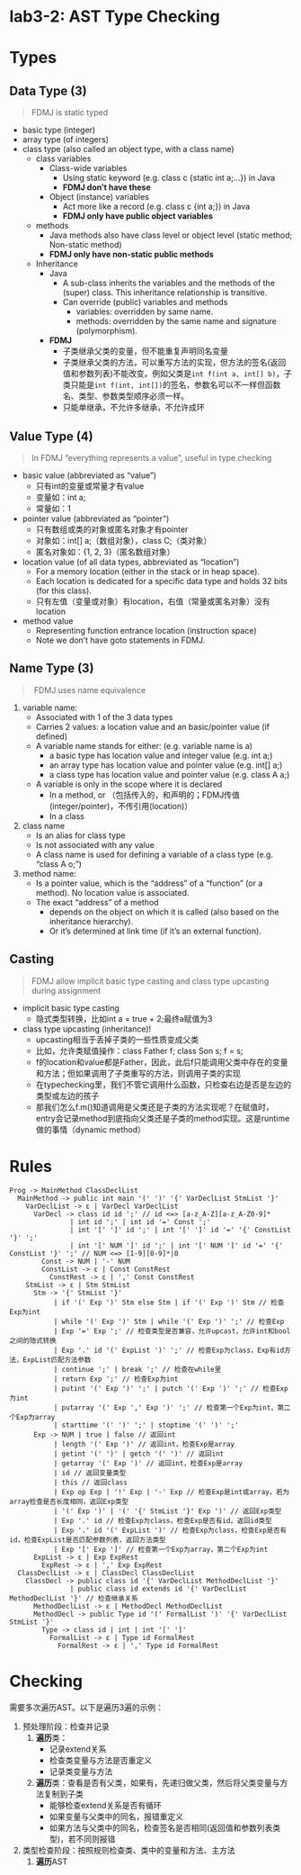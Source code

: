 # lab3-2: AST Type Checking

# Types

## Data Type (3)

> FDMJ is static typed

- basic type (integer)
- array type (of integers)
- class type (also called an object type, with a class name)
  - class variables
    - Class-wide variables
      - Using static keyword (e.g. class c {static int a;…}) in Java
      - **FDMJ don’t have these**
    - Object (instance) variables
      - Act more like a record (e.g. class c {int a;}) in Java
      - **FDMJ only have public object variables**
  - methods
    - Java methods also have class level or object level (static method; Non-static method)
    - **FDMJ only have non-static public methods**
  - Inheritance
    - Java
      - A sub-class inherits the variables and the methods of the (super) class. This inheritance relationship is transitive.
      - Can override (public) variables and methods
        - variables: overridden by same name.
        - methods: overridden by the same name and signature (polymorphism).
    - **FDMJ**
      - 子类继承父类的变量，但不能重复声明同名变量
      - 子类继承父类的方法，可以重写方法的实现，但方法的签名(返回值和参数列表)不能改变。例如父类是`int f(int a, int[] b)`，子类只能是`int f(int, int[])`的签名，参数名可以不一样但函数名、类型、参数类型顺序必须一样。
      - 只能单继承，不允许多继承，不允许成环

## Value Type (4)

> In FDMJ “everything represents a value”, useful in type checking

- basic value (abbreviated as “value”)
  - 只有int的变量或常量才有value
  - 变量如：int a; 
  - 常量如：1
- pointer value (abbreviated as “pointer”)
  - 只有数组或类的对象或匿名对象才有pointer
  - 对象如：int[] a;（数组对象），class C;（类对象）
  - 匿名对象如：{1, 2, 3}（匿名数组对象）
- location value (of all data types, abbreviated as “location”)
  - For a memory location (either in the stack or in heap space).
  - Each location is dedicated for a specific data type and holds 32 bits (for this class).
  - 只有左值（变量或对象）有location，右值（常量或匿名对象）没有location
- method value
  - Representing function entrance location (instruction space)
  - Note we don’t have goto statements in FDMJ.

## Name Type (3)

>  FDMJ uses name equivalence

1. variable name:
   - Associated with 1 of the 3 data types
   - Carries 2 values: a location value and an basic/pointer value (if defined)
   - A variable name stands for either: (e.g. variable name is a)
     - a basic type has location value and integer value (e.g. int a;)
     - an array type has location value and pointer value (e.g. int[] a;)
     - a class type has location value and pointer value (e.g. class A a;)
   - A variable is only in the scope where it is declared
     - In a method, or （包括传入的，和声明的；FDMJ传值(integer/pointer)，不传引用(location)）
     - In a class
2. class name
   - Is an alias for class type
   - Is not associated with any value
   - A class name is used for defining a variable of a class type (e.g. “class A o;”)
3. method name:
   - Is a pointer value, which is the “address” of a “function” (or a method). No location value is associated.
   - The exact “address” of a method
     - depends on the object on which it is called (also based on the inheritance hierarchy).
     - Or it’s determined at link time (if it’s an external function).

## Casting

> FDMJ allow implicit basic type casting and class type upcasting during assignment

- implicit basic type casting
  - 隐式类型转换，比如int a = true + 2;最终a赋值为3
- class type upcasting (inheritance)!
  - upcasting相当于丢掉子类的一些性质变成父类
  - 比如，允许类赋值操作：class Father f; class Son s; f = s;
  - f的location和value都是Father，因此，此后f只能调用父类中存在的变量和方法；但如果调用了子类重写的方法，则调用子类的实现
  - 在typechecking里，我们不管它调用什么函数，只检查右边是否是左边的类型或左边的孩子
  - 那我们怎么f.m()知道调用是父类还是子类的方法实现呢？在赋值时，entry会记录method到底指向父类还是子类的method实现。这是runtime做的事情（dynamic method）

# Rules

```fdmj2025
Prog -> MainMethod ClassDeclList
  MainMethod -> public int main '(' ')' '{' VarDeclList StmList '}'
    VarDeclList -> ε | VarDecl VarDeclList
      VarDecl -> class id id ';' // id <=> [a-z_A-Z][a-z_A-Z0-9]*
               | int id ';' | int id '=' Const ';' 
               | int '[' ']' id ';' | int '[' ']' id '=' '{' ConstList '}' ';'
               | int '[' NUM ']' id ';' | int '[' NUM ']' id '=' '{' ConstList '}' ';' // NUM <=> [1-9][0-9]*|0
        Const -> NUM | '-' NUM
        ConstList -> ε | Const ConstRest
          ConstRest -> ε | ',' Const ConstRest
    StmList -> ε | Stm StmList
      Stm -> '{' StmList '}' 
           | if '(' Exp ')' Stm else Stm | if '(' Exp ')' Stm // 检查Exp为int
           | while '(' Exp ')' Stm | while '(' Exp ')' ';' // 检查Exp
           | Exp '=' Exp ';' // 检查类型是否兼容，允许upcast，允许int和bool之间的隐式转换
           | Exp '.' id '(' ExpList ')' ';' // 检查Exp为class，Exp有id方法，ExpList匹配方法参数
           | continue ';' | break ';' // 检查在while里
           | return Exp ';' // 检查Exp为int
           | putint '(' Exp ')' ';' | putch '(' Exp ')' ';' // 检查Exp为int
           | putarray '(' Exp ',' Exp ')' ';' // 检查第一个Exp为int，第二个Exp为array
           | starttime '(' ')' ';' | stoptime '(' ')' ';'
      Exp -> NUM | true | false // 返回int
           | length '(' Exp ')' // 返回int，检查Exp是array
           | getint '(' ')' | getch '(' ')' // 返回int
           | getarray '(' Exp ')' // 返回int，检查Exp是array
           | id // 返回变量类型
           | this // 返回class
           | Exp op Exp | '!' Exp | '-' Exp // 检查Exp是int或array，若为array检查是否长度相同，返回Exp类型
           | '(' Exp ')' | '(' '{' StmList '}' Exp ')' // 返回Exp类型
           | Exp '.' id // 检查Exp为class，检查Exp是否有id，返回id类型
           | Exp '.' id '(' ExpList ')' // 检查Exp为class，检查Exp是否有id，检查ExpList是否匹配参数列表，返回方法类型
           | Exp '[' Exp ']' // 检查第一个Exp为array，第二个Exp为int
      ExpList -> ε | Exp ExpRest
        ExpRest -> ε | ',' Exp ExpRest
  ClassDeclList -> ε | ClassDecl ClassDeclList
    ClassDecl -> public class id '{' VarDeclList MethodDeclList '}' 
               | public class id extends id '{' VarDeclList MethodDeclList '}' // 检查继承关系
      MethodDeclList -> ε | MethodDecl MethodDeclList
      MethodDecl -> public Type id '(' FormalList ')' '{' VarDeclList StmList '}'
        Type -> class id | int | int '[' ']'
          FormalList -> ε | Type id FormalRest
            FormalRest -> ε | ',' Type id FormalRest
```

# Checking

需要多次遍历AST。以下是遍历3遍的示例：

1. 预处理阶段：检查并记录
   1. **遍历**类：
      - 记录extend关系
      - 检查类变量与方法是否重定义
      - 记录类变量与方法
   2. **遍历**类：查看是否有父类，如果有，先递归做父类，然后将父类变量与方法复制到子类
      - 能够检查extend关系是否有循环
      - 如果变量与父类中的同名，报错重定义
      - 如果方法与父类中的同名，检查签名是否相同(返回值和参数列表类型)，若不同则报错
2. 类型检查阶段：按照规则检查类、类中的变量和方法、主方法
   1. **遍历**AST





